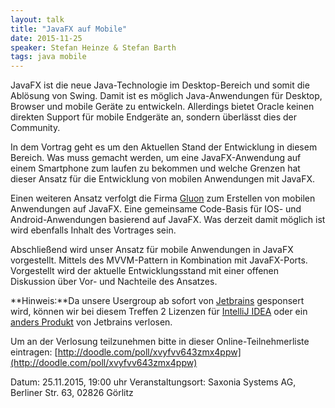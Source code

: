 ```yaml
---
layout: talk
title: "JavaFX auf Mobile"
date: 2015-11-25
speaker: Stefan Heinze & Stefan Barth
tags: java mobile
---
```


JavaFX ist die neue Java-Technologie im Desktop-Bereich und somit die Ablösung von Swing.
Damit ist es möglich Java-Anwendungen für Desktop, Browser und mobile Geräte zu entwickeln. 
Allerdings bietet Oracle keinen direkten Support für mobile Endgeräte an, sondern überlässt dies der Community.

In dem Vortrag geht es um den Aktuellen Stand der Entwicklung in diesem Bereich. 
Was muss gemacht werden, um eine JavaFX-Anwendung auf einem Smartphone zum laufen zu bekommen und 
welche Grenzen hat dieser Ansatz für die Entwicklung von mobilen Anwendungen mit JavaFX. 

Einen weiteren Ansatz verfolgt die Firma [Gluon](http://gluonhq.com/) 
zum Erstellen von mobilen Anwendungen auf JavaFX. 
Eine gemeinsame Code-Basis für IOS- und Android-Anwendungen basierend auf JavaFX. 
Was derzeit damit möglich ist wird ebenfalls Inhalt des Vortrages sein.

Abschließend wird unser Ansatz für mobile Anwendungen in JavaFX vorgestellt. 
Mittels des MVVM-Pattern in Kombination mit JavaFX-Ports. 
Vorgestellt wird der aktuelle Entwicklungsstand mit einer offenen Diskussion über Vor- und Nachteile des Ansatzes.


**Hinweis:**Da unsere Usergroup ab sofort von [Jetbrains](https://www.jetbrains.com/) gesponsert wird, können wir bei diesem Treffen 2 Lizenzen für [IntelliJ IDEA](https://www.jetbrains.com/idea/) oder ein [anders Produkt](https://www.jetbrains.com/products.html) von Jetbrains verlosen.

Um an der Verlosung teilzunehmen bitte in dieser Online-Teilnehmerliste eintragen: [http://doodle.com/poll/xvyfvv643zmx4ppw](http://doodle.com/poll/xvyfvv643zmx4ppw)





Datum: 25.11.2015, 19:00 uhr 
Veranstaltungsort: Saxonia Systems AG, Berliner Str. 63, 02826 Görlitz
